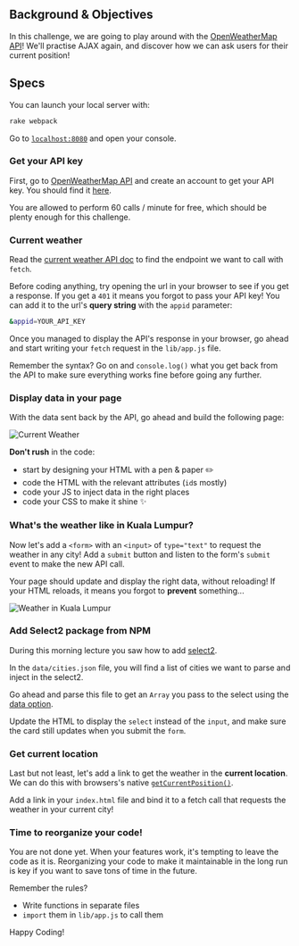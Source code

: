 ## Background & Objectives

In this challenge, we are going to play around with the [OpenWeatherMap API](https://openweathermap.org/)! We'll practise AJAX again, and discover how we can ask users for their current position!

## Specs

You can launch your local server with:

```bash
rake webpack
```

Go to [`localhost:8080`](http://localhost:8080/) and open your console.

### Get your API key

First, go to [OpenWeatherMap API](https://home.openweathermap.org/users/sign_up) and create an account to get your API key. You should find it [here](https://home.openweathermap.org/api_keys).

You are allowed to perform 60 calls / minute for free, which should be plenty enough for this challenge.

### Current weather

Read the [current weather API doc](https://openweathermap.org/current) to find the endpoint we want to call with `fetch`.

Before coding anything, try opening the url in your browser to see if you get a response. If you get a `401` it means you forgot to pass your API key! You can add it to the url's **query string** with the `appid` parameter:

```bash
&appid=YOUR_API_KEY
```

Once you managed to display the API's response in your browser, go ahead and start writing your `fetch` request in the `lib/app.js` file.

Remember the syntax? Go on and `console.log()` what you get back from the API to make sure everything works fine before going any further.

### Display data in your page

With the data sent back by the API, go ahead and build the following page:

![Current Weather](https://raw.githubusercontent.com/lewagon/fullstack-images/master/frontend/weather_api.png)

**Don't rush** in the code:

- start by designing your HTML with a pen & paper ✏️
- code the HTML with the relevant attributes (`id`s mostly)
- code your JS to inject data in the right places
- code your CSS to make it shine ✨

### What's the weather like in Kuala Lumpur?

Now let's add a `<form>` with an `<input>` of `type="text"` to request the weather in any city! Add a `submit` button and listen to the form's `submit` event to make the new API call.

Your page should update and display the right data, without reloading! If your HTML reloads, it means you forgot to **prevent** something...

![Weather in Kuala Lumpur](https://raw.githubusercontent.com/lewagon/fullstack-images/master/frontend/weather_in_kuala_lumpur.png)

### Add Select2 package from NPM

During this morning lecture you saw how to add [select2](https://select2.org/).

In the `data/cities.json` file, you will find a list of cities we want to parse and inject in the select2.

Go ahead and parse this file to get an `Array` you pass to the select using the [data option](https://select2.org/data-sources/arrays).

Update the HTML to display the `select` instead of the `input`, and make sure the card still updates when you submit the `form`.



### Get current location

Last but not least, let's add a link to get the weather in the **current location**. We can do this with browsers's native [`getCurrentPosition()`](https://developer.mozilla.org/en-US/docs/Web/API/Geolocation/getCurrentPosition).

Add a link in your `index.html` file and bind it to a fetch call that requests the weather in your current city!

### Time to reorganize your code!

You are not done yet. When your features work, it's tempting to leave the code as it is. Reorganizing your code to make it maintainable in the long run is key if you want to save tons of time in the future.

Remember the rules?

- Write functions in separate files
- `import` them in `lib/app.js` to call them

Happy Coding!
